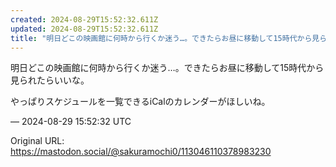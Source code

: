 ```yaml
---
created: 2024-08-29T15:52:32.611Z
updated: 2024-08-29T15:52:32.611Z
title: "明日どこの映画館に何時から行くか迷う…。できたらお昼に移動して15時代から見られ[...]"
---
```


<p>明日どこの映画館に何時から行くか迷う…。できたらお昼に移動して15時代から見られたらいいな。</p><p>やっぱりスケジュールを一覧できるiCalのカレンダーがほしいね。</p>

&mdash; 2024-08-29 15:52:32 UTC

Original URL: https://mastodon.social/@sakuramochi0/113046110378983230
